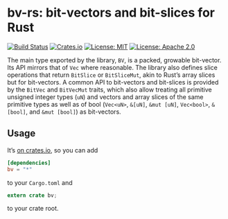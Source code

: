 # bv-rs: bit-vectors and bit-slices for Rust

[![Build Status](https://travis-ci.org/tov/bv-rs.svg?branch=master)](https://travis-ci.org/tov/bv-rs)
[![Crates.io](https://img.shields.io/crates/v/bv.svg?maxAge=2592000)](https://crates.io/crates/bv)
[![License: MIT](https://img.shields.io/badge/license-MIT-blue.svg)](LICENSE-MIT)
[![License: Apache 2.0](https://img.shields.io/badge/license-Apache_2.0-blue.svg)](LICENSE-APACHE)

The main type exported by the library, `BV`, is a packed, growable
bit-vector. Its API mirrors that of `Vec` where reasonable. The library
also defines slice operations that return `BitSlice` or `BitSliceMut`,
akin to Rust’s array slices but for bit-vectors. A common API to
bit-vectors and bit-slices is provided by the `BitVec` and `BitVecMut`
traits, which also allow treating all primitive unsigned integer types
(`uN`) and vectors and array slices of the same primitive types as well
as of bool (`Vec<uN>`, `&[uN]`, `&mut [uN]`, `Vec<bool>`, `&[bool]`, and
`&mut [bool]`) as bit-vectors.

## Usage

It’s [on crates.io](https://crates.io/crates/bv), so you can add

```toml
[dependencies]
bv = "*"
```

to your `Cargo.toml` and

```rust
extern crate bv;
```

to your crate root.
